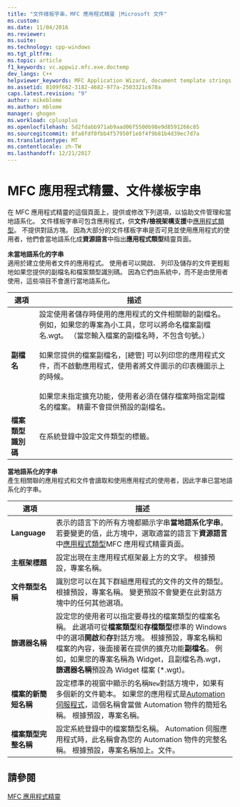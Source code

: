 ```yaml
---
title: "文件樣板字串，MFC 應用程式精靈 |Microsoft 文件"
ms.custom: 
ms.date: 11/04/2016
ms.reviewer: 
ms.suite: 
ms.technology: cpp-windows
ms.tgt_pltfrm: 
ms.topic: article
f1_keywords: vc.appwiz.mfc.exe.doctemp
dev_langs: C++
helpviewer_keywords: MFC Application Wizard, document template strings
ms.assetid: 8109f662-3182-4682-977a-2503321c678a
caps.latest.revision: "9"
author: mikeblome
ms.author: mblome
manager: ghogen
ms.workload: cplusplus
ms.openlocfilehash: 5d2fdabb971ab9aad06f5500b98e9d8591266c85
ms.sourcegitcommit: 8fa8fdf0fbb4f57950f1e8f4f9b81b4d39ec7d7a
ms.translationtype: MT
ms.contentlocale: zh-TW
ms.lasthandoff: 12/21/2017
---
```

# <a name="document-template-strings-mfc-application-wizard"></a>MFC 應用程式精靈、文件樣板字串
在 MFC 應用程式精靈的這個頁面上，提供或修改下列選項，以協助文件管理和當地語系化。 文件樣板字串可包含應用程式，供**文件/檢視架構支援**中[應用程式類型](../../mfc/reference/application-type-mfc-application-wizard.md)。 不提供對話方塊。 因為大部分的文件樣板字串是否可見並使用應用程式的使用者，他們會當地語系化成**資源語言**中指出**應用程式類型**精靈頁面。  
  
 **未當地語系化的字串**  
 適用於建立使用者文件的應用程式。 使用者可以開啟、 列印及儲存的文件更輕鬆地如果您提供的副檔名和檔案類型識別碼。 因為它們由系統中，而不是由使用者使用，這些項目不會進行當地語系化。  
  
|選項|描述|  
|------------|-----------------|  
|**副檔名**|設定使用者儲存時使用的應用程式的文件相關聯的副檔名。 例如，如果您的專案為小工具，您可以將命名檔案副檔名.wgt。 （當您輸入檔案的副檔名時，不包含句號。）<br /><br /> 如果您提供的檔案副檔名，[總管] 可以列印您的應用程式文件，而不啟動應用程式，使用者將文件圖示的印表機圖示上的時候。<br /><br /> 如果您未指定擴充功能，使用者必須在儲存檔案時指定副檔名的檔案。 精靈不會提供預設的副檔名。|  
|**檔案類型識別碼**|在系統登錄中設定文件類型的標籤。|  
  
 **當地語系化的字串**  
 產生相關聯的應用程式和文件會讀取和使用應用程式的使用者，因此字串已當地語系化的字串。  
  
|選項|描述|  
|------------|-----------------|  
|**Language**|表示的語言下的所有方塊都顯示字串**當地語系化字串**。 若要變更的值，此方塊中，選取適當的語言下**資源語言**中[應用程式類型](../../mfc/reference/application-type-mfc-application-wizard.md)MFC 應用程式精靈頁面。|  
|**主框架標題**|設定出現在主應用程式框架最上方的文字。 根據預設，專案名稱。|  
|**文件類型名稱**|識別您可以在其下群組應用程式的文件的文件的類型。 根據預設，專案名稱。 變更預設不會變更在此對話方塊中的任何其他選項。|  
|**篩選器名稱**|設定您的使用者可以指定要尋找的檔案類型的檔案名稱。 此選項可從**檔案類型**和**存檔類型**標準的 Windows 中的選項**開啟**和**存**對話方塊。 根據預設，專案名稱和檔案的內容，後面接著在提供的擴充功能**副檔名**。 例如，如果您的專案名稱為 Widget，且副檔名為.wgt，**篩選器名稱**預設為 Widget 檔案 (*.wgt)。|  
|**檔案的新簡短名稱**|設定標準的視窗中顯示的名稱`New`對話方塊中，如果有多個新的文件範本。 如果您的應用程式是[Automation 伺服程式](../../mfc/automation-servers.md)，這個名稱會當做 Automation 物件的簡短名稱。 根據預設，專案名稱。|  
|**檔案類型完整名稱**|設定系統登錄中的檔案類型名稱。 Automation 伺服應用程式時，此名稱會為您的 Automation 物件的完整名稱。 根據預設，專案名稱加上。文件。|  
  
## <a name="see-also"></a>請參閱  
 [MFC 應用程式精靈](../../mfc/reference/mfc-application-wizard.md)

